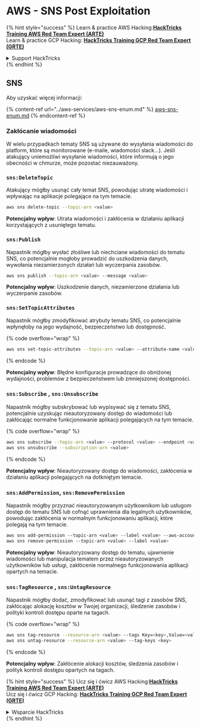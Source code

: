 # AWS - SNS Post Exploitation

{% hint style="success" %}
Learn & practice AWS Hacking:<img src="../../../.gitbook/assets/image (1) (1) (1).png" alt="" data-size="line">[**HackTricks Training AWS Red Team Expert (ARTE)**](https://training.hacktricks.xyz/courses/arte)<img src="../../../.gitbook/assets/image (1) (1) (1).png" alt="" data-size="line">\
Learn & practice GCP Hacking: <img src="../../../.gitbook/assets/image (2).png" alt="" data-size="line">[**HackTricks Training GCP Red Team Expert (GRTE)**<img src="../../../.gitbook/assets/image (2).png" alt="" data-size="line">](https://training.hacktricks.xyz/courses/grte)

<details>

<summary>Support HackTricks</summary>

* Check the [**subscription plans**](https://github.com/sponsors/carlospolop)!
* **Join the** 💬 [**Discord group**](https://discord.gg/hRep4RUj7f) or the [**telegram group**](https://t.me/peass) or **follow** us on **Twitter** 🐦 [**@hacktricks\_live**](https://twitter.com/hacktricks_live)**.**
* **Share hacking tricks by submitting PRs to the** [**HackTricks**](https://github.com/carlospolop/hacktricks) and [**HackTricks Cloud**](https://github.com/carlospolop/hacktricks-cloud) github repos.

</details>
{% endhint %}

## SNS

Aby uzyskać więcej informacji:

{% content-ref url="../aws-services/aws-sns-enum.md" %}
[aws-sns-enum.md](../aws-services/aws-sns-enum.md)
{% endcontent-ref %}

### Zakłócanie wiadomości

W wielu przypadkach tematy SNS są używane do wysyłania wiadomości do platform, które są monitorowane (e-maile, wiadomości slack...). Jeśli atakujący uniemożliwi wysyłanie wiadomości, które informują o jego obecności w chmurze, może pozostać niezauważony.

### `sns:DeleteTopic`

Atakujący mógłby usunąć cały temat SNS, powodując utratę wiadomości i wpływając na aplikacje polegające na tym temacie.
```bash
aws sns delete-topic --topic-arn <value>
```
**Potencjalny wpływ**: Utrata wiadomości i zakłócenia w działaniu aplikacji korzystających z usuniętego tematu.

### `sns:Publish`

Napastnik mógłby wysłać złośliwe lub niechciane wiadomości do tematu SNS, co potencjalnie mogłoby prowadzić do uszkodzenia danych, wywołania niezamierzonych działań lub wyczerpania zasobów.
```bash
aws sns publish --topic-arn <value> --message <value>
```
**Potencjalny wpływ**: Uszkodzenie danych, niezamierzone działania lub wyczerpanie zasobów.

### `sns:SetTopicAttributes`

Napastnik mógłby zmodyfikować atrybuty tematu SNS, co potencjalnie wpłynęłoby na jego wydajność, bezpieczeństwo lub dostępność.

{% code overflow="wrap" %}
```bash
aws sns set-topic-attributes --topic-arn <value> --attribute-name <value> --attribute-value <value>
```
{% endcode %}

**Potencjalny wpływ**: Błędne konfiguracje prowadzące do obniżonej wydajności, problemów z bezpieczeństwem lub zmniejszonej dostępności.

### `sns:Subscribe` , `sns:Unsubscribe`

Napastnik mógłby subskrybować lub wypisywać się z tematu SNS, potencjalnie uzyskując nieautoryzowany dostęp do wiadomości lub zakłócając normalne funkcjonowanie aplikacji polegających na tym temacie.

{% code overflow="wrap" %}
```bash
aws sns subscribe --topic-arn <value> --protocol <value> --endpoint <value>
aws sns unsubscribe --subscription-arn <value>
```
{% endcode %}

**Potencjalny wpływ**: Nieautoryzowany dostęp do wiadomości, zakłócenia w działaniu aplikacji polegających na dotkniętym temacie.

### `sns:AddPermission`, `sns:RemovePermission`

Napastnik mógłby przyznać nieautoryzowanym użytkownikom lub usługom dostęp do tematu SNS lub cofnąć uprawnienia dla legalnych użytkowników, powodując zakłócenia w normalnym funkcjonowaniu aplikacji, które polegają na tym temacie.
```css
aws sns add-permission --topic-arn <value> --label <value> --aws-account-id <value> --action-name <value>
aws sns remove-permission --topic-arn <value> --label <value>
```
**Potencjalny wpływ**: Nieautoryzowany dostęp do tematu, ujawnienie wiadomości lub manipulacja tematem przez nieautoryzowanych użytkowników lub usługi, zakłócenie normalnego funkcjonowania aplikacji opartych na temacie.

### `sns:TagResource` , `sns:UntagResource`

Napastnik mógłby dodać, zmodyfikować lub usunąć tagi z zasobów SNS, zakłócając alokację kosztów w Twojej organizacji, śledzenie zasobów i polityki kontroli dostępu oparte na tagach.

{% code overflow="wrap" %}
```bash
aws sns tag-resource --resource-arn <value> --tags Key=<key>,Value=<value>
aws sns untag-resource --resource-arn <value> --tag-keys <key>
```
{% endcode %}

**Potencjalny wpływ**: Zakłócenie alokacji kosztów, śledzenia zasobów i polityk kontroli dostępu opartych na tagach.

{% hint style="success" %}
Ucz się i ćwicz AWS Hacking:<img src="../../../.gitbook/assets/image (1) (1) (1).png" alt="" data-size="line">[**HackTricks Training AWS Red Team Expert (ARTE)**](https://training.hacktricks.xyz/courses/arte)<img src="../../../.gitbook/assets/image (1) (1) (1).png" alt="" data-size="line">\
Ucz się i ćwicz GCP Hacking: <img src="../../../.gitbook/assets/image (2).png" alt="" data-size="line">[**HackTricks Training GCP Red Team Expert (GRTE)**<img src="../../../.gitbook/assets/image (2).png" alt="" data-size="line">](https://training.hacktricks.xyz/courses/grte)

<details>

<summary>Wsparcie HackTricks</summary>

* Sprawdź [**plany subskrypcyjne**](https://github.com/sponsors/carlospolop)!
* **Dołącz do** 💬 [**grupy Discord**](https://discord.gg/hRep4RUj7f) lub [**grupy telegram**](https://t.me/peass) lub **śledź** nas na **Twitterze** 🐦 [**@hacktricks\_live**](https://twitter.com/hacktricks_live)**.**
* **Dziel się trikami hackingowymi, przesyłając PR-y do** [**HackTricks**](https://github.com/carlospolop/hacktricks) i [**HackTricks Cloud**](https://github.com/carlospolop/hacktricks-cloud) repozytoriów github.

</details>
{% endhint %}
